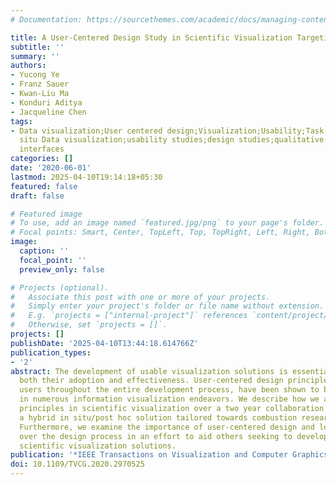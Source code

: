 ```yaml
---
# Documentation: https://sourcethemes.com/academic/docs/managing-content/

title: A User-Centered Design Study in Scientific Visualization Targeting Domain Experts
subtitle: ''
summary: ''
authors:
- Yucong Ye
- Franz Sauer
- Kwan-Liu Ma
- Konduri Aditya
- Jacqueline Chen
tags:
- Data visualization;User centered design;Visualization;Usability;Task analysis;Collaboration;Combustion;In
  situ Data visualization;usability studies;design studies;qualitative evaluation;user
  interfaces
categories: []
date: '2020-06-01'
lastmod: 2025-04-10T19:14:18+05:30
featured: false
draft: false

# Featured image
# To use, add an image named `featured.jpg/png` to your page's folder.
# Focal points: Smart, Center, TopLeft, Top, TopRight, Left, Right, BottomLeft, Bottom, BottomRight.
image:
  caption: ''
  focal_point: ''
  preview_only: false

# Projects (optional).
#   Associate this post with one or more of your projects.
#   Simply enter your project's folder or file name without extension.
#   E.g. `projects = ["internal-project"]` references `content/project/deep-learning/index.md`.
#   Otherwise, set `projects = []`.
projects: []
publishDate: '2025-04-10T13:44:18.614766Z'
publication_types:
- '2'
abstract: The development of usable visualization solutions is essential for ensuring
  both their adoption and effectiveness. User-centered design principles, which involve
  users throughout the entire development process, have been shown to be effective
  in numerous information visualization endeavors. We describe how we applied these
  principles in scientific visualization over a two year collaboration to develop
  a hybrid in situ/post hoc solution tailored towards combustion researcher needs.
  Furthermore, we examine the importance of user-centered design and lessons learned
  over the design process in an effort to aid others seeking to develop effective
  scientific visualization solutions.
publication: '*IEEE Transactions on Visualization and Computer Graphics*'
doi: 10.1109/TVCG.2020.2970525
---
```


